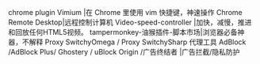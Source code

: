 chrome plugin
Vimium |在 Chrome 里使用 vim 快捷键，神速操作
Chrome Remote Desktop|远程控制计算机
Video-speed-controller |加快，减慢，推进和回放任何HTML5视频。
tampermonkey-油猴插件-脚本市场|浏览器必备神器，不解释
Proxy SwitchyOmega / Proxy SwitchySharp 代理工具
AdBlock /AdBlock Plus/ Ghostery / uBlock Origin /广告终结者 |广告拦截/隐私防护
